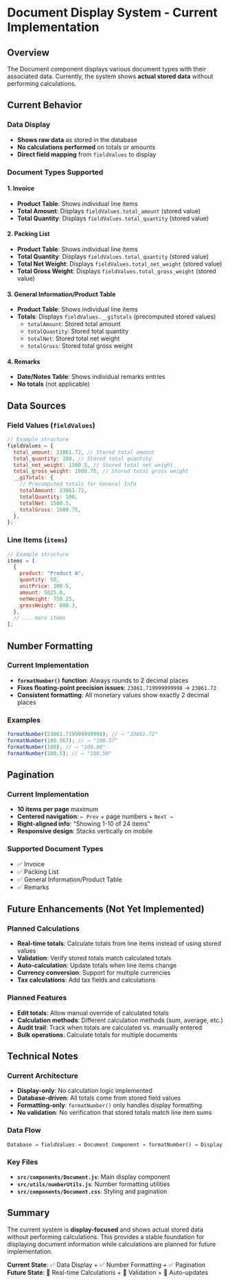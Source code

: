 # Document Display System - Current Implementation

## Overview

The Document component displays various document types with their associated data. Currently, the system shows **actual stored data** without performing calculations.

## Current Behavior

### Data Display

- **Shows raw data** as stored in the database
- **No calculations performed** on totals or amounts
- **Direct field mapping** from `fieldValues` to display

### Document Types Supported

#### 1. Invoice

- **Product Table**: Shows individual line items
- **Total Amount**: Displays `fieldValues.total_amount` (stored value)
- **Total Quantity**: Displays `fieldValues.total_quantity` (stored value)

#### 2. Packing List

- **Product Table**: Shows individual line items
- **Total Quantity**: Displays `fieldValues.total_quantity` (stored value)
- **Total Net Weight**: Displays `fieldValues.total_net_weight` (stored value)
- **Total Gross Weight**: Displays `fieldValues.total_gross_weight` (stored value)

#### 3. General Information/Product Table

- **Product Table**: Shows individual line items
- **Totals**: Displays `fieldValues.__giTotals` (precomputed stored values)
  - `totalAmount`: Stored total amount
  - `totalQuantity`: Stored total quantity
  - `totalNet`: Stored total net weight
  - `totalGross`: Stored total gross weight

#### 4. Remarks

- **Date/Notes Table**: Shows individual remarks entries
- **No totals** (not applicable)

## Data Sources

### Field Values (`fieldValues`)

```javascript
// Example structure
fieldValues = {
  total_amount: 23861.72, // Stored total amount
  total_quantity: 100, // Stored total quantity
  total_net_weight: 1500.5, // Stored total net weight
  total_gross_weight: 1600.75, // Stored total gross weight
  __giTotals: {
    // Precomputed totals for General Info
    totalAmount: 23861.72,
    totalQuantity: 100,
    totalNet: 1500.5,
    totalGross: 1600.75,
  },
};
```

### Line Items (`items`)

```javascript
// Example structure
items = [
  {
    product: "Product A",
    quantity: 50,
    unitPrice: 100.5,
    amount: 5025.0,
    netWeight: 750.25,
    grossWeight: 800.3,
  },
  // ... more items
];
```

## Number Formatting

### Current Implementation

- **`formatNumber()` function**: Always rounds to 2 decimal places
- **Fixes floating-point precision issues**: `23861.719999999998` → `23861.72`
- **Consistent formatting**: All monetary values show exactly 2 decimal places

### Examples

```javascript
formatNumber(23861.719999999998); // → "23861.72"
formatNumber(100.567); // → "100.57"
formatNumber(100); // → "100.00"
formatNumber(100.5); // → "100.50"
```

## Pagination

### Current Implementation

- **10 items per page** maximum
- **Centered navigation**: `← Prev` + page numbers + `Next →`
- **Right-aligned info**: "Showing 1-10 of 24 items"
- **Responsive design**: Stacks vertically on mobile

### Supported Document Types

- ✅ Invoice
- ✅ Packing List
- ✅ General Information/Product Table
- ✅ Remarks

## Future Enhancements (Not Yet Implemented)

### Planned Calculations

- **Real-time totals**: Calculate totals from line items instead of using stored values
- **Validation**: Verify stored totals match calculated totals
- **Auto-calculation**: Update totals when line items change
- **Currency conversion**: Support for multiple currencies
- **Tax calculations**: Add tax fields and calculations

### Planned Features

- **Edit totals**: Allow manual override of calculated totals
- **Calculation methods**: Different calculation methods (sum, average, etc.)
- **Audit trail**: Track when totals are calculated vs. manually entered
- **Bulk operations**: Calculate totals for multiple documents

## Technical Notes

### Current Architecture

- **Display-only**: No calculation logic implemented
- **Database-driven**: All totals come from stored field values
- **Formatting-only**: `formatNumber()` only handles display formatting
- **No validation**: No verification that stored totals match line item sums

### Data Flow

```
Database → fieldValues → Document Component → formatNumber() → Display
```

### Key Files

- **`src/components/Document.js`**: Main display component
- **`src/utils/numberUtils.js`**: Number formatting utilities
- **`src/components/Document.css`**: Styling and pagination

## Summary

The current system is **display-focused** and shows actual stored data without performing calculations. This provides a stable foundation for displaying document information while calculations are planned for future implementation.

**Current State**: ✅ Data Display + ✅ Number Formatting + ✅ Pagination
**Future State**: 🔄 Real-time Calculations + 🔄 Validation + 🔄 Auto-updates
